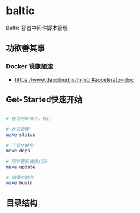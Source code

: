 # baltic
Baltic 容器中间件脚本管理


## 功欲善其事

### Docker 镜像加速
- https://www.daocloud.io/mirror#accelerator-doc



## Get-Started快速开始
```bash

# 在当前目录下，执行

# 状态管理
make status

# 下载依赖包
make deps

# 同步更新依赖代码
make update

# 编译依赖包
make build
```

## 目录结构
